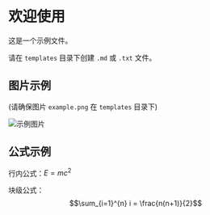 # 欢迎使用

这是一个示例文件。

请在 `templates` 目录下创建 `.md` 或 `.txt` 文件。

## 图片示例

(请确保图片 `example.png` 在 `templates` 目录下)

![示例图片](/templates/example.png)

## 公式示例

行内公式：$E=mc^2$

块级公式：
$$\sum_{i=1}^{n} i = \frac{n(n+1)}{2}$$